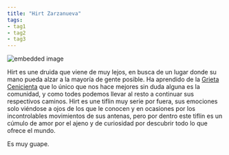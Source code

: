 ```yaml
---
title: "Hirt Zarzanueva"
tags:
- tag1
- tag2
- tag3
---
```


![embedded image](https://assets.legendkeeper.com/c600b884-53ad-45f8-b570-1f47d3884f71.png "Attachment")

Hirt es une druida que viene de muy lejos, en busca de un lugar donde su mano pueda alzar a la mayoría de gente posible. Ha aprendido de la [Grieta Cenicienta](https://www.legendkeeper.com/app/ckvil5g57t6310808rct5ktxd/ckz8ana3r004t036cymjyyesd/) que lo único que nos hace mejores sin duda alguna es la comunidad, y como todes podemos llevar al resto a continuar sus respectivos caminos. Hirt es une tiflin muy serie por fuera, sus emociones solo viéndose a ojos de los que le conocen y en ocasiones por los incontrolables movimientos de sus antenas, pero por dentro este tiflin es un cúmulo de amor por el ajeno y de curiosidad por descubrir todo lo que ofrece el mundo.

Es muy guape.